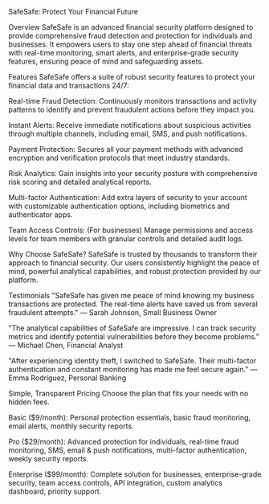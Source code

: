 SafeSafe: Protect Your Financial Future


Overview
SafeSafe is an advanced financial security platform designed to provide comprehensive fraud detection and protection for individuals and businesses. It empowers users to stay one step ahead of financial threats with real-time monitoring, smart alerts, and enterprise-grade security features, ensuring peace of mind and safeguarding assets.

Features
SafeSafe offers a suite of robust security features to protect your financial data and transactions 24/7:

Real-time Fraud Detection: Continuously monitors transactions and activity patterns to identify and prevent fraudulent actions before they impact you.

Instant Alerts: Receive immediate notifications about suspicious activities through multiple channels, including email, SMS, and push notifications.

Payment Protection: Secures all your payment methods with advanced encryption and verification protocols that meet industry standards.

Risk Analytics: Gain insights into your security posture with comprehensive risk scoring and detailed analytical reports.

Multi-factor Authentication: Add extra layers of security to your account with customizable authentication options, including biometrics and authenticator apps.

Team Access Controls: (For businesses) Manage permissions and access levels for team members with granular controls and detailed audit logs.

Why Choose SafeSafe?
SafeSafe is trusted by thousands to transform their approach to financial security. Our users consistently highlight the peace of mind, powerful analytical capabilities, and robust protection provided by our platform.

Testimonials
"SafeSafe has given me peace of mind knowing my business transactions are protected. The real-time alerts have saved us from several fraudulent attempts." — Sarah Johnson, Small Business Owner

"The analytical capabilities of SafeSafe are impressive. I can track security metrics and identify potential vulnerabilities before they become problems." — Michael Chen, Financial Analyst

"After experiencing identity theft, I switched to SafeSafe. Their multi-factor authentication and constant monitoring has made me feel secure again." — Emma Rodriguez, Personal Banking

Simple, Transparent Pricing
Choose the plan that fits your needs with no hidden fees.

Basic ($9/month): Personal protection essentials, basic fraud monitoring, email alerts, monthly security reports.

Pro ($29/month): Advanced protection for individuals, real-time fraud monitoring, SMS, email & push notifications, multi-factor authentication, weekly security reports.

Enterprise ($99/month): Complete solution for businesses, enterprise-grade security, team access controls, API integration, custom analytics dashboard, priority support.
